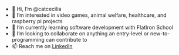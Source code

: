 - 👋 Hi, I’m @catcecilia
- 👀 I’m interested in video games, animal welfare, healthcare, and raspberry pi projects
- 🌱 I’m currently learning software development with FlatIron School
- 💞️ I’m looking to collaborate on anything an entry-level or new-to-programming can contribute to
- 📫 Reach me on [LinkedIn](https://www.linkedin.com/in/catn/)

<!---
catcecilia/catcecilia is a ✨ special ✨ repository because its `README.md` (this file) appears on your GitHub profile.
You can click the Preview link to take a look at your changes.
--->
